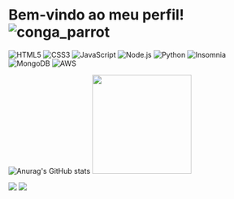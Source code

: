 # Bem-vindo ao meu perfil!  ![conga_parrot](https://github.com/user-attachments/assets/137554d3-9905-4af6-af10-0726dee76d10)







![HTML5](https://img.shields.io/badge/HTML5-E34F26?style=for-the-badge&logo=html5&logoColor=white) ![CSS3](https://img.shields.io/badge/CSS3-1572B6?style=for-the-badge&logo=css3&logoColor=white) ![JavaScript](https://img.shields.io/badge/JavaScript-F7DF1E?style=for-the-badge&logo=javascript&logoColor=black) ![Node.js](https://img.shields.io/badge/Node.js-339933?style=for-the-badge&logo=node.js&logoColor=white) ![Python](https://img.shields.io/badge/Python-3776AB?style=for-the-badge&logo=python&logoColor=white) ![Insomnia](https://img.shields.io/badge/Insomnia-4000BF?style=for-the-badge&logo=insomnia&logoColor=white)
 ![MongoDB](https://img.shields.io/badge/MongoDB-47A248?style=for-the-badge&logo=mongodb&logoColor=white)
 ![AWS](https://img.shields.io/badge/AWS-FF9900?style=for-the-badge&logo=amazonaws&logoColor=white)








![Anurag's GitHub stats](https://github-readme-stats.vercel.app/api?username=dudalszz&theme=midnight-purple&show_icons=true)
<a href="https://github.com/dudalszz">
<img loading="lazy" height="195em" src="https://github-readme-stats.vercel.app/api/top-langs/?username=dudalszz&layout=compact&langs_count=7&theme=midnight-purple"/>


<div>
<a href="https://instagram.com/madulsz" target="_blank"><img loading="lazy" src="https://img.shields.io/badge/-Instagram-%23E4405F?style=for-the-badge&logo=instagram&logoColor=white" target="_blank"></a> <a href="https://www.linkedin.com/in/maria-eduarda-lsz" target="_blank"><img loading="lazy" src="https://img.shields.io/badge/-LinkedIn-%230077B5?style=for-the-badge&logo=linkedin&logoColor=white" target="_blank"></a> 
</div>
